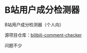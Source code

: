 <!--
 * @Author: Meguri Ichinose
 * @Date: 2022-09-13 13:04:06
 * @Description: 
-->
# B站用户成分检测器
B站用户成分检测器（个人向）

源项目仓库：[bilibili-comment-checker](https://github.com/trychen/bilibili-comment-checker)

问题不少
